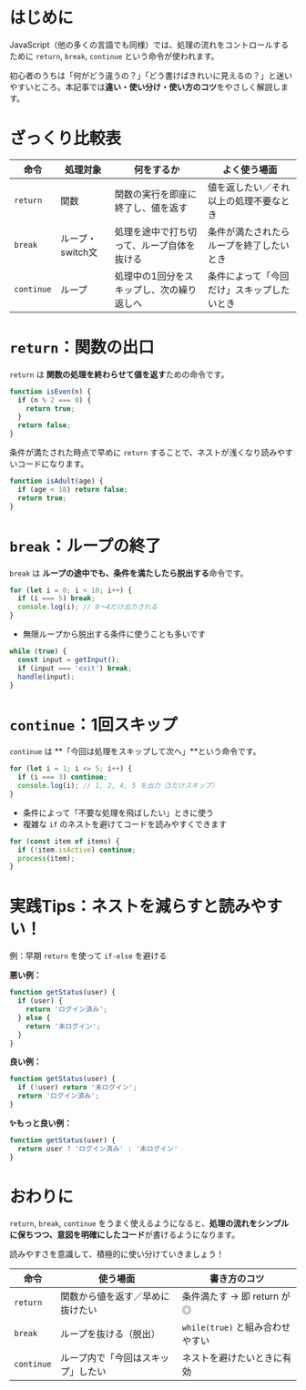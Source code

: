 # はじめに

JavaScript（他の多くの言語でも同様）では、処理の流れをコントロールするために `return`, `break`, `continue` という命令が使われます。

初心者のうちは「何がどう違うの？」「どう書けばきれいに見えるの？」と迷いやすいところ。本記事では**違い・使い分け・使い方のコツ**をやさしく解説します。

# ざっくり比較表

| 命令         | 処理対象        | 何をするか                 | よく使う場面                |
| ---------- | ----------- | --------------------- | --------------------- |
| `return`   | 関数          | 関数の実行を即座に終了し、値を返す     | 値を返したい／それ以上の処理不要なとき   |
| `break`    | ループ・switch文 | 処理を途中で打ち切って、ループ自体を抜ける | 条件が満たされたらループを終了したいとき  |
| `continue` | ループ         | 処理中の1回分をスキップし、次の繰り返しへ | 条件によって「今回だけ」スキップしたいとき |

# `return`：関数の出口

`return` は **関数の処理を終わらせて値を返す**ための命令です。

```js
function isEven(n) {
  if (n % 2 === 0) {
    return true;
  }
  return false;
}
```

条件が満たされた時点で早めに `return` することで、ネストが浅くなり読みやすいコードになります。

```js
function isAdult(age) {
  if (age < 18) return false;
  return true;
}
```

# `break`：ループの終了

`break` は **ループの途中でも、条件を満たしたら脱出する**命令です。

```js
for (let i = 0; i < 10; i++) {
  if (i === 5) break;
  console.log(i); // 0〜4だけ出力される
}
```

* 無限ループから脱出する条件に使うことも多いです

```js
while (true) {
  const input = getInput();
  if (input === 'exit') break;
  handle(input);
}
```

# `continue`：1回スキップ

`continue` は \*\*「今回は処理をスキップして次へ」\*\*という命令です。

```js
for (let i = 1; i <= 5; i++) {
  if (i === 3) continue;
  console.log(i); // 1, 2, 4, 5 を出力（3だけスキップ）
}
```

* 条件によって「不要な処理を飛ばしたい」ときに使う
* 複雑な `if` のネストを避けてコードを読みやすくできます

```js
for (const item of items) {
  if (!item.isActive) continue;
  process(item);
}
```

# 実践Tips：ネストを減らすと読みやすい！

例：早期 `return` を使って `if-else` を避ける

**悪い例：**

```js
function getStatus(user) {
  if (user) {
    return 'ログイン済み';
  } else {
    return '未ログイン';
  }
}
```

**良い例：**

```js
function getStatus(user) {
  if (!user) return '未ログイン';
  return 'ログイン済み';
}
```

**✨もっと良い例：**

```js
function getStatus(user) {
  return user ? 'ログイン済み' : '未ログイン'
}
```

# おわりに

`return`, `break`, `continue` をうまく使えるようになると、**処理の流れをシンプルに保ちつつ、意図を明確にしたコード**が書けるようになります。

読みやすさを意識して、積極的に使い分けていきましょう！

| 命令         | 使う場面              | 書き方のコツ                  |
| ---------- | ----------------- | ----------------------- |
| `return`   | 関数から値を返す／早めに抜けたい  | 条件満たす → 即 return が◎     |
| `break`    | ループを抜ける（脱出）       | `while(true)` と組み合わせやすい |
| `continue` | ループ内で「今回はスキップ」したい | ネストを避けたいときに有効           |
